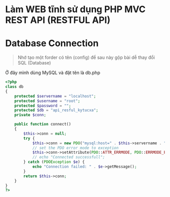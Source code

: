 # Làm WEB tĩnh sử dụng PHP MVC REST API (RESTFUL API)
<h1> Database Connection </h1>

> <p> Nhớ tạo một forder có tên (config) để sau này gộp bài dễ thay đổi SQL (Database) </p>

<p> Ở đây mình dùng MySQL và đặt tên là db.php </p>

```php
<?php
class db
{
    protected $servername = "localhost";
    protected $username = "root";
    protected $password = "";
    protected $db = "api_resful_kytucxa";
    private $conn;

    public function connect()
    {
        $this->conn = null;
        try {
            $this->conn = new PDO("mysql:host=" . $this->servername . ";dbname=" . $this->db, $this->username, $this->password);
            // set the PDO error mode to exception
            $this->conn->setAttribute(PDO::ATTR_ERRMODE, PDO::ERRMODE_EXCEPTION);
            // echo "Connected successfull";
        } catch (PDOException $e) {
            echo "Connection failed: " . $e->getMessage();
        }
        return $this->conn;
    }
}
?>
```
